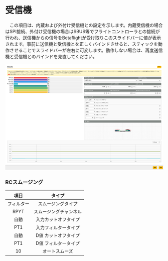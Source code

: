 # 受信機
　この項目は、内蔵および外付け受信機との設定を示します。内蔵受信機の場合はSPI接続、外付け受信機の場合はSBUS等でフライトコントローラとの接続が行われ、送信機からの信号をBetaflightが受け取りこのスライドバーに値が表示されます。事前に送信機と受信機とを正しくバインドさせると、スティックを動作させることでスライドバーが左右に可変します。動作しない場合は、再度送信機と受信機とのバインドを見直してください。

![Betaflight 06](images/BF06m.png)


### RCスムージング
   | 項目       | タイプ                  |
   | :--------: | :--------------------: |
   | フィルター  | スムージングタイプ      |
   | RPYT       | スムージングチャンネル   |
   | 自動       | 入力カットオフタイプ     |
   | PT1        | 入力フィルタータイプ    |
   | 自動       | D値 カットオフタイプ    |
   | PT1        | D値 フィルタータイプ    |
   | 10         | オートスムーズ         |


